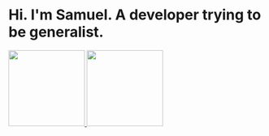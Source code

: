 # Hi. I'm Samuel. A developer trying to be generalist.

<div>
  <a href="https://github.com/Math-Vieira">
  <img height="150em" src="https://github-readme-stats.vercel.app/api?username=SamDoing&show_icons=true&theme=solarized-dark&include_all_commits=true&count_private=true"/>
  <img height="150em" src="https://github-readme-stats.vercel.app/api/top-langs/?username=SamDoing&layout=compact&langs_count=7&theme=solarized-dark"/>
</div>

